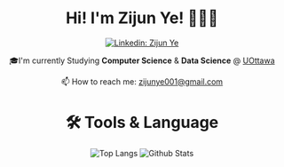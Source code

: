 
<div align="center">

# Hi! I'm Zijun Ye! 👩🏼‍💻 
[![Linkedin: Zijun Ye](https://img.shields.io/badge/-zijun-blue?style=flat-square&logo=Linkedin&logoColor=white&link=https://www.linkedin.com/in/zijunye/)](https://www.linkedin.com/in/zijunye/)

🎓I'm currently Studying **Computer Science** & **Data Science** @ 
<a href src="https://www.uottawa.ca/en">UOttawa</a>
  
📫 How to reach me: <a href src ="https://mail.google.com/mail/u/0/#inbox/FMfcgzGkXmWhzWmfGZKxsqLBFQFTVJfk?compose=CllgCJZZzkHdDKvKrhvpVxRFJMNfvSjNjrlJcsXKZdcTqVFLDhSVdpZmsCJwKtMxvfbbHjcNKgV"> zijunye001@gmail.com</a>
 
# 🛠️ Tools & Language 
  
  

![Top Langs](https://github-readme-stats.vercel.app/api/top-langs/?username=ZijunYe&hide=TeX&layout=compact)
![Github Stats](https://github-readme-stats.vercel.app/api?username=ZijunYe&count_private=true&show_icons=true&include_all_commits=true)
